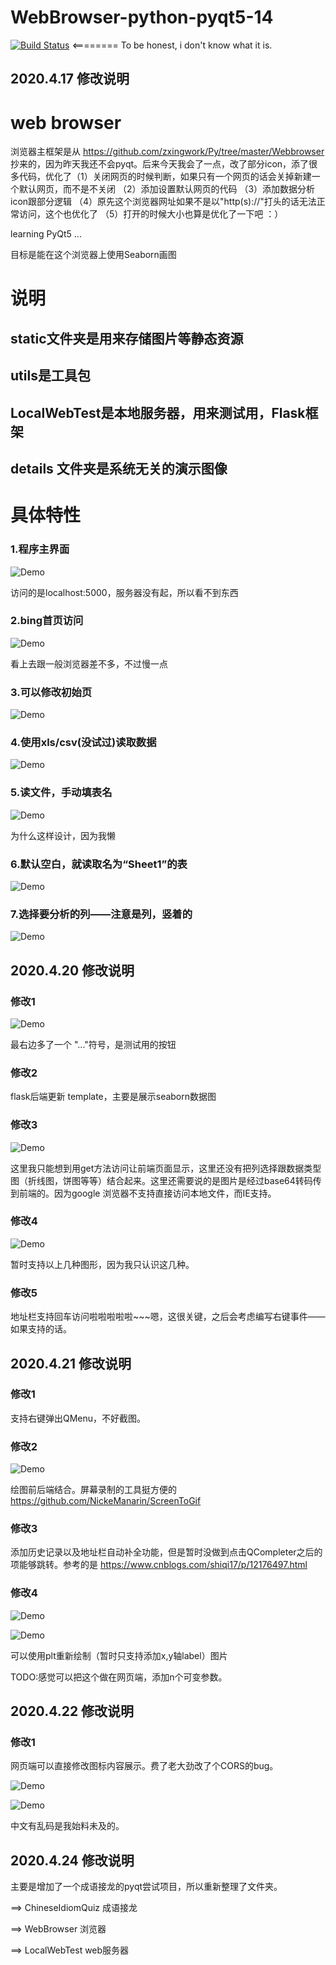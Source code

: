 <!--
 * @lanhuage: markdown
 * @Descripttion: 
 * @version: nil
 * @Author: xiaoshuyui
 * @Date: 2020-04-16 15:40:01
 * @LastEditors: xiaoshuyui
 * @LastEditTime: 2020-04-27 14:41:36
 -->
# WebBrowser-python-pyqt5-14

[![Build Status](https://travis-ci.org/guchengxi1994/WebBrowser-python-pyqt5-14?branch=master)](https://travis-ci.org/guchengxi1994/WebBrowser-python-pyqt5-14.svg?branch=master)    <======== To be honest, i don't know what it is.

## 2020.4.17 修改说明

# web browser

浏览器主框架是从 https://github.com/zxingwork/Py/tree/master/Webbrowser 抄来的，因为昨天我还不会pyqt。后来今天我会了一点，改了部分icon，添了很多代码，优化了（1）关闭网页的时候判断，如果只有一个网页的话会关掉新建一个默认网页，而不是不关闭 （2）添加设置默认网页的代码 （3）添加数据分析icon跟部分逻辑 （4）原先这个浏览器网址如果不是以"http(s)://"打头的话无法正常访问，这个也优化了 （5）打开的时候大小也算是优化了一下吧 ：）

learning PyQt5 ...

目标是能在这个浏览器上使用Seaborn画图

# 说明
## static文件夹是用来存储图片等静态资源
## utils是工具包
## LocalWebTest是本地服务器，用来测试用，Flask框架 
## details 文件夹是系统无关的演示图像

# 具体特性 

### 1.程序主界面

![Demo](./details/1.png)

访问的是localhost:5000，服务器没有起，所以看不到东西

### 2.bing首页访问

![Demo](./details/2.png)

看上去跟一般浏览器差不多，不过慢一点

### 3.可以修改初始页

![Demo](./details/3.png)

### 4.使用xls/csv(没试过)读取数据

![Demo](./details/4.png)

### 5.读文件，手动填表名

![Demo](./details/5.png)

为什么这样设计，因为我懒

### 6.默认空白，就读取名为“Sheet1”的表

![Demo](./details/6.png)

### 7.选择要分析的列——注意是列，竖着的

![Demo](./details/7.png)


## 2020.4.20 修改说明

### 修改1

![Demo](./details/8.png)

最右边多了一个 "..."符号，是测试用的按钮

### 修改2

flask后端更新 template，主要是展示seaborn数据图

### 修改3

![Demo](./details/9.png)

这里我只能想到用get方法访问让前端页面显示，这里还没有把列选择跟数据类型图（折线图，饼图等等）结合起来。这里还需要说的是图片是经过base64转码传到前端的。因为google 浏览器不支持直接访问本地文件，而IE支持。

### 修改4

![Demo](./details/10.png)

暂时支持以上几种图形，因为我只认识这几种。

### 修改5

地址栏支持回车访问啦啦啦啦啦~~~嗯，这很关键，之后会考虑编写右键事件——如果支持的话。

## 2020.4.21 修改说明

### 修改1

支持右键弹出QMenu，不好截图。

### 修改2

![Demo](./details/421.gif)

绘图前后端结合。屏幕录制的工具挺方便的 https://github.com/NickeManarin/ScreenToGif

### 修改3

添加历史记录以及地址栏自动补全功能，但是暂时没做到点击QCompleter之后的项能够跳转。参考的是 https://www.cnblogs.com/shiqi17/p/12176497.html

### 修改4

![Demo](./details/11.png)

![Demo](./details/12.png)

可以使用plt重新绘制（暂时只支持添加x,y轴label）图片

TODO:感觉可以把这个做在网页端，添加n个可变参数。


## 2020.4.22 修改说明

### 修改1

网页端可以直接修改图标内容展示。费了老大劲改了个CORS的bug。

![Demo](./details/13.png)

![Demo](./details/14.png)

中文有乱码是我始料未及的。

## 2020.4.24 修改说明

主要是增加了一个成语接龙的pyqt尝试项目，所以重新整理了文件夹。

==> ChineseIdiomQuiz 成语接龙

==> WebBrowser       浏览器

==> LocalWebTest     web服务器
